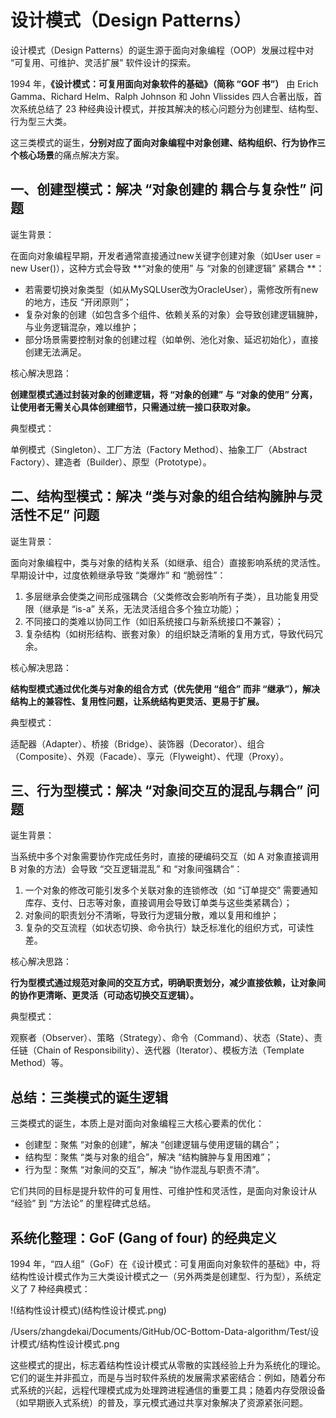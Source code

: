 #  设计模式（Design Patterns）

设计模式（Design Patterns）的诞生源于面向对象编程（OOP）发展过程中对 “可复用、可维护、灵活扩展” 软件设计的探索。

1994 年，**《设计模式：可复用面向对象软件的基础》（简称 “GOF 书”）**
由 Erich Gamma、Richard Helm、Ralph Johnson 和 John Vlissides 四人合著出版，首次系统总结了 23 种经典设计模式，并按其解决的核心问题分为创建型、结构型、行为型三大类。

这三类模式的诞生，**分别对应了面向对象编程中对象创建、结构组织、行为协作三个核心场景**的痛点解决方案。

## 一、创建型模式：解决 “对象创建的 耦合与复杂性” 问题 

诞生背景：

在面向对象编程早期，开发者通常直接通过new关键字创建对象（如User user = new User()），这种方式会导致 **“对象的使用” 与 “对象的创建逻辑” 紧耦合 **：
* 若需要切换对象类型（如从MySQLUser改为OracleUser），需修改所有new的地方，违反 “开闭原则”；
* 复杂对象的创建（如包含多个组件、依赖关系的对象）会导致创建逻辑臃肿，与业务逻辑混杂，难以维护；
* 部分场景需要控制对象的创建过程（如单例、池化对象、延迟初始化），直接创建无法满足。

核心解决思路：

**创建型模式通过封装对象的创建逻辑，将 “对象的创建” 与 “对象的使用” 分离，让使用者无需关心具体创建细节，只需通过统一接口获取对象。**

典型模式：

单例模式（Singleton）、工厂方法（Factory Method）、抽象工厂（Abstract Factory）、建造者（Builder）、原型（Prototype）。

## 二、结构型模式：解决 “类与对象的组合结构臃肿与灵活性不足” 问题

诞生背景：

面向对象编程中，类与对象的结构关系（如继承、组合）直接影响系统的灵活性。早期设计中，过度依赖继承导致 “类爆炸” 和 “脆弱性”：

1. 多层继承会使类之间形成强耦合（父类修改会影响所有子类），且功能复用受限（继承是 “is-a” 关系，无法灵活组合多个独立功能）；
2. 不同接口的类难以协同工作（如旧系统接口与新系统接口不兼容）；
3. 复杂结构（如树形结构、嵌套对象）的组织缺乏清晰的复用方式，导致代码冗余。

核心解决思路：

**结构型模式通过优化类与对象的组合方式（优先使用 “组合” 而非 “继承”），解决结构上的兼容性、复用性问题，让系统结构更灵活、更易于扩展。**

典型模式：

适配器（Adapter）、桥接（Bridge）、装饰器（Decorator）、组合（Composite）、外观（Facade）、享元（Flyweight）、代理（Proxy）。

## 三、行为型模式：解决 “对象间交互的混乱与耦合” 问题

诞生背景：

当系统中多个对象需要协作完成任务时，直接的硬编码交互（如 A 对象直接调用 B 对象的方法）会导致 “交互逻辑混乱” 和 “对象间强耦合”：

1. 一个对象的修改可能引发多个关联对象的连锁修改（如 “订单提交” 需要通知库存、支付、日志等对象，直接调用会导致订单类与这些类紧耦合）；
2. 对象间的职责划分不清晰，导致行为逻辑分散，难以复用和维护；
3. 复杂的交互流程（如状态切换、命令执行）缺乏标准化的组织方式，可读性差。

核心解决思路：

**行为型模式通过规范对象间的交互方式，明确职责划分，减少直接依赖，让对象间的协作更清晰、更灵活（可动态切换交互逻辑）。**

典型模式：

观察者（Observer）、策略（Strategy）、命令（Command）、状态（State）、责任链（Chain of Responsibility）、迭代器（Iterator）、模板方法（Template Method）等。

## 总结：三类模式的诞生逻辑

三类模式的诞生，本质上是对面向对象编程三大核心要素的优化：

* 创建型：聚焦 “对象的创建”，解决 “创建逻辑与使用逻辑的耦合”；
* 结构型：聚焦 “类与对象的组合”，解决 “结构臃肿与复用困难”；
* 行为型：聚焦 “对象间的交互”，解决 “协作混乱与职责不清”。

它们共同的目标是提升软件的可复用性、可维护性和灵活性，是面向对象设计从 “经验” 到 “方法论” 的里程碑式总结。


## 系统化整理：GoF (Gang of four) 的经典定义
1994 年，“四人组”（GoF）在《设计模式：可复用面向对象软件的基础》中，将结构性设计模式作为三大类设计模式之一（另外两类是创建型、行为型），系统定义了 7 种经典模式：

!(结构性设计模式)(结构性设计模式.png)


/Users/zhangdekai/Documents/GitHub/OC-Bottom-Data-algorithm/Test/设计模式/结构性设计模式.png

这些模式的提出，标志着结构性设计模式从零散的实践经验上升为系统化的理论。它们的诞生并非孤立，而是与当时软件系统的发展需求紧密结合：例如，随着分布式系统的兴起，远程代理模式成为处理跨进程通信的重要工具；随着内存受限设备（如早期嵌入式系统）的普及，享元模式通过共享对象解决了资源紧张问题。

